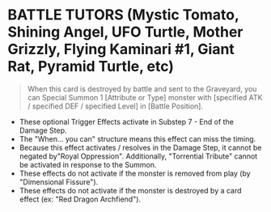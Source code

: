 
# BATTLE TUTORS (Mystic Tomato, Shining Angel, UFO Turtle, Mother Grizzly, Flying Kaminari #1, Giant Rat, Pyramid Turtle, etc)  
> When this card is destroyed by battle and sent to the Graveyard, you can Special Summon 1 \[Attribute or Type\] monster with \[specified ATK / specified DEF / specified Level\] in \[Battle Position\].

*   These optional Trigger Effects activate in Substep 7 - End of the Damage Step.
*   The "When... you can" structure means this effect can miss the timing.
*   Because this effect activates / resolves in the Damage Step, it cannot be negated by"Royal Oppression". Additionally, "Torrential Tribute" cannot be activated in response to the Summon.
*   These effects do not activate if the monster is removed from play (by "Dimensional Fissure").
*   These effects do not activate if the monster is destroyed by a card effect (ex: "Red Dragon Archfiend").

  
